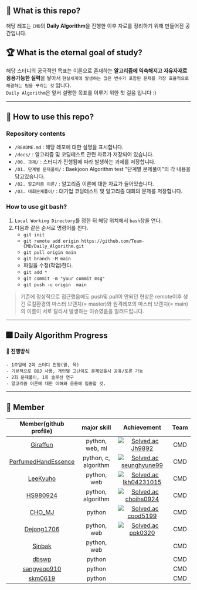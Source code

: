 <div>
    <img src=""/>
</div>

## 🎯 What is this repo?
해당 레포는 `CMD`의 **Daily Algorithm**을 진행한 이후 자료를 정리하기 위해 만들어진 공간입니다.  
## 🏆 What is the eternal goal of study?
해당 스터디의 궁극적인 목표는 이론으로 존재하는 **알고리즘에 익숙해지고 자유자재로 응용가능한 실력**을 쌓아서 `현실세계에 발생하는 많은 변수가 포함된 문제를 가장 효율적으로 해결하는 팀을 꾸리는 것` 입니다.   
`Daily Algorithm`은 앞서 설명한 목표를 이루기 위한 첫 걸음 입니다 :)
___  

## 🎇 How to use this repo?
### Repository contents
- `/README.md` : 해당 레포에 대한 설명을 표시합니다.  
- `/docs/` : 알고리즘 및 코딩테스트 관련 자료가 저장되어 있습니다.  
- `/00. 과제/` : 스터디가 진행됨에 따라 발생하는 과제를 저장합니다.
- `/01. 단계별 문제풀이/` : Baekjoon Algorithm test "단계별 문제풀이"의 각 내용을 담고있습니다.
- `/02. 알고리즘 이론/` : 알고리즘 이론에 대한 자료가 들어있습니다.  
- `/03. 대회문제풀이/` : 대기업 코딩테스트 및 알고리즘 대회의 문제를 저장합니다.

### How to use git bash?
1. `Local Working Directory`를 정한 뒤 해당 위치에서 `bash`창을 연다.
2. 다음과 같은 순서로 명령어를 친다.
    - `git init`
    - `git remote add origin https://github.com/Team-CMD/Daily_Algorithm.git`
    - `git pull origin main`
    - `git branch -M main`
    - 파일을 수정(작업)한다.
    - `git add *`
    - `git commit -m "your commit msg"`
    - `git push -u origin  main` 
  

> 기존에 정상적으로 접근했음에도 push및 pull이 안되던 현상은 remote이후 생긴 로컬환경의 마스터 브랜치(= master)와 원격레포의 마스터 브랜치(= main)의 이름이 서로  달라서 발생하는 이슈였음을 알려드립니다.
___  

## 🎆 Daily Algorithm Progress  
#### 🍔 진행방식
    - 1주일에 2회 스터디 진행(월, 목)
    - 기본적으로 BOJ 사용, 개인별 고난이도 문제있을시 공유/토론 가능
    - 2회 문제풀이, 1회 솔루션 연구
    - 알고리즘 이론에 대한 이해와 응용에 집중할 것.
___  

## 🎫 Member
| Member(github profile) | major skill | Achievement | Team |
|:---------:|:---------:|:---------:|:-----:|
|[Giraffun](https://github.com/JH9892)|python, web, ml|[![Solved.ac Jh9892](http://mazassumnida.wtf/api/v2/generate_badge?boj=jhchoi09)](https://solved.ac/jhchoi09/)| CMD |
|[PerfumedHandEssence](https://github.com/PerfumedHandEssence)|python, c, algorithm|[![Solved.ac seunghyune99](http://mazassumnida.wtf/api/v2/generate_badge?boj=seunghyune99)](https://solved.ac/seunghyune99/)| CMD |
|[LeeKyuho](https://github.com/RottenTofu)|python, web|[![Solved.ac lkh04231015](http://mazassumnida.wtf/api/v2/generate_badge?boj=lkh04231015)](https://solved.ac/lkh04231015/)| CMD |
|[HS980924](https://github.com/HS98094)|python, algorithm|[![Solved.ac choihs0924](http://mazassumnida.wtf/api/v2/generate_badge?boj=choihs0924)](https://solved.ac/choihs0924/)| CMD|
|[CHO_MJ](https://github.com/cood5199)|python|[![Solved.ac cood5199](http://mazassumnida.wtf/api/v2/generate_badge?boj=cood5199)](https://solved.ac/cood5199/)| CMD |
|[Dejong1706](https://github.com/Dejong1706)|python, web|[![Solved.ac ppk0320](http://mazassumnida.wtf/api/v2/generate_badge?boj=ppk0320)](https://solved.ac/ppk0320/)| CMD |
|[Sinbak](https://github.com/sinbak) | python, web | | CMD |
|[dbswp](https://github.com/dbswp)| python | | CMD |
|[sangyeop910](https://github.com/sangyeop910)| python || CMD |
|[skm0619](https://github.com/skm0619)| python || CMD |


